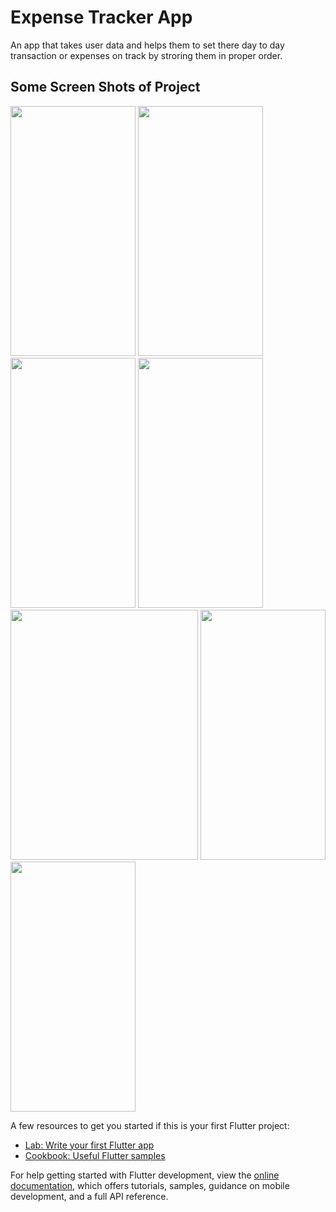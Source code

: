 # Expense Tracker App

An app that takes user data and helps them to set there day to day transaction or expenses on track by stroring them in proper order.

## Some Screen Shots of Project 
<img src="https://github.com/Master-Bibash/Expense-Tracker-App/assets/111418772/c66acd1e-d59d-4541-be47-ee0542337e47" width="200" height="400" />

<img src="https://github.com/Master-Bibash/Expense-Tracker-App/assets/111418772/151b6698-6ffc-480b-b16f-431979065b7c" width="200" height="400" />

<img src="https://github.com/Master-Bibash/Expense-Tracker-App/assets/111418772/b9b09a88-1945-4c55-a150-d16833fa39bc" width="200" height="400" />

<img src="https://github.com/Master-Bibash/Expense-Tracker-App/assets/111418772/9db2e7b9-dbb5-4361-a49d-d0ef3df83a08" width="200" height="400" />
<img src="https://github.com/Master-Bibash/Expense-Tracker-App/assets/111418772/04cd3f38-7b39-4851-9a78-927d0763d679" width="300" height="400" />

<img src="https://github.com/Master-Bibash/Expense-Tracker-App/assets/111418772/5aa11408-2dd9-445d-b56a-e42920651fca" width="200" height="400" />
<img src="https://github.com/Master-Bibash/Expense-Tracker-App/assets/111418772/6e894459-1389-4d4c-b8b9-f868517ee565" width="200" height="400" />



A few resources to get you started if this is your first Flutter project:

- [Lab: Write your first Flutter app](https://docs.flutter.dev/get-started/codelab)
- [Cookbook: Useful Flutter samples](https://docs.flutter.dev/cookbook)

For help getting started with Flutter development, view the
[online documentation](https://docs.flutter.dev/), which offers tutorials,
samples, guidance on mobile development, and a full API reference.
